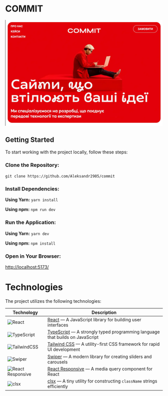 # COMMIT

![commit](./public/ogp.webp)

## Getting Started

To start working with the project locally, follow these steps:

### Clone the Repository:

`git clone https://github.com/Aleksandr2905/commit`

### Install Dependencies:

**Using Yarn:**
`yarn install`

**Using npm:**
`npm run dev`

### Run the Application:

**Using Yarn:**
`yarn dev`

**Using npm:**
`npm install`

### Open in Your Browser:

[http://localhost:5173/](http://localhost:5173/)

# Technologies

The project utilizes the following technologies:

| Technology                                                                                                                  | Description                                                                                                     |
| --------------------------------------------------------------------------------------------------------------------------- | --------------------------------------------------------------------------------------------------------------- |
| ![React](https://img.shields.io/badge/-React-61DAFB?style=for-the-badge&logo=react&logoColor=black)                         | [React](https://reactjs.org/) — A JavaScript library for building user interfaces                               |
| ![TypeScript](https://img.shields.io/badge/-TypeScript-007ACC?style=for-the-badge&logo=typescript&logoColor=white)          | [TypeScript](https://www.typescriptlang.org/) — A strongly typed programming language that builds on JavaScript |
| ![TailwindCSS](https://img.shields.io/badge/-TailwindCSS-38B2AC?style=for-the-badge&logo=tailwind-css&logoColor=white)      | [Tailwind CSS](https://tailwindcss.com/) — A utility-first CSS framework for rapid UI development               |
| ![Swiper](https://img.shields.io/badge/-Swiper-6332F6?style=for-the-badge&logo=swiper&logoColor=white)                      | [Swiper](https://swiperjs.com/) — A modern library for creating sliders and carousels                           |
| ![React Responsive](https://img.shields.io/badge/-React%20Responsive-61DAFB?style=for-the-badge&logo=react&logoColor=black) | [React Responsive](https://www.npmjs.com/package/react-responsive) — A media query component for React          |
| ![clsx](https://img.shields.io/badge/-clsx-000000?style=for-the-badge&logo=css3&logoColor=white)                            | [clsx](https://www.npmjs.com/package/clsx) — A tiny utility for constructing `className` strings efficiently    |
